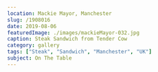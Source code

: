 ```yaml
---
location: Mackie Mayor, Manchester
slug: /1908016
date: 2019-08-06
featuredImage: ./images/mackieMayor-032.jpg
caption: Steak Sandwich from Tender Cow
category: gallery
tags: ["Steak", "Sandwich", "Manchester", "UK"]
subject: On The Table
---
```

